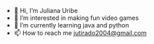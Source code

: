 - 👋 Hi, I’m Juliana Uribe
- 👀 I’m interested in making fun video games
- 🌱 I’m currently learning java and python
- 📫 How to reach me jutirado2004@gmail.com
  


<!---
Pixels19/Pixels19 is a ✨ special ✨ repository because its `README.md` (this file) appears on your GitHub profile.
You can click the Preview link to take a look at your changes.
--->
